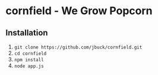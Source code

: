 cornfield - We Grow Popcorn
===========================

Installation
------------
1. `git clone https://github.com/jbuck/cornfield.git`
2. `cd cornfield`
3. `npm install`
3. `node app.js`
